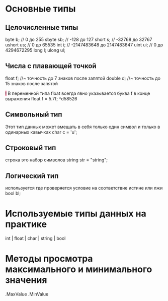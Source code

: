 

# Основные типы

## Целочисленные типы

byte b; // 0 до 255 
sbyte sb; // -128 до 127
short s; // -32768 до 32767
ushort us; // 0 до 65535 
int i; // -2147483648 до 2147483647
uint ui; // 0 до 4294672295
long l;
ulong ul;

## Числа с плавающей точкой

float f; //~ точность до 7 знаков после запятой
double d; //~ точность до 15 знаков после запятой

<mark style="background: #FF5582A6;">!</mark> В переменной типа float всегда явно указывается буква f в конце выражения
float f = 5.7f; ^d58526

## Символьный тип
Этот тип данных может вмещать в себя только один символ и только в одинарных кавычках
char c = 'u';

## Строковый тип
строка это набор символов
string str = "string";

## Логический тип
используется где проверяется условие на соответствие истине или лжи
bool bl;
# Используемые типы данных на практике
int | float | char | string | bool

# Методы просмотра максимального и минимального значения
.MaxValue
.MinValue
